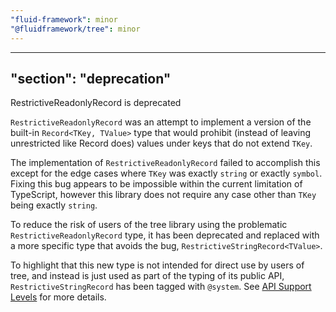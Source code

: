 ```yaml
---
"fluid-framework": minor
"@fluidframework/tree": minor
---
```

---
"section": "deprecation"
---
RestrictiveReadonlyRecord is deprecated

`RestrictiveReadonlyRecord` was an attempt to implement a version of the built-in `Record<TKey, TValue>` type that would prohibit (instead of leaving unrestricted like Record does) values under keys that do not extend `TKey`.

The implementation of `RestrictiveReadonlyRecord` failed to accomplish this except for the edge cases where `TKey` was exactly `string` or exactly `symbol`.
Fixing this bug appears to be impossible within the current limitation of TypeScript, however this library does not require any case other than `TKey` being exactly `string`.

To reduce the risk of users of the tree library using the problematic `RestrictiveReadonlyRecord` type, it has been deprecated and replaced with a more specific type that avoids the bug, `RestrictiveStringRecord<TValue>`.

To highlight that this new type is not intended for direct use by users of tree, and instead is just used as part of the typing of its public API, `RestrictiveStringRecord` has been tagged with `@system`.
See [API Support Levels](https://fluidframework.com/docs/build/releases-and-apitags/#api-support-levels) for more details.
